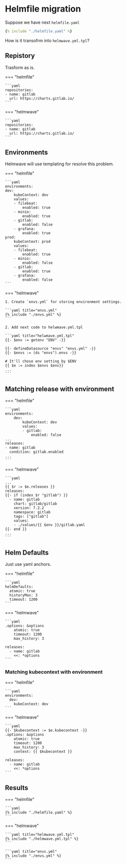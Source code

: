 # Helmfile migration

Suppose we have next `helmfile.yaml`


```yaml title="helmfile.yaml"
{% include "./helmfile.yaml" %}
```

How is it transofrm into `helmwave.yml.tpl`?


## Repistory

Trasform as is.

=== "helmfile"

    ```yaml
    repositories:
    - name: gitlab  
      url: https://charts.gitlab.io/  
    ```

=== "helmwave"

    ```yaml
    repositories:
    - name: gitlab  
      url: https://charts.gitlab.io/  
    ```

## Environments

Helmwave will use templating for resolve this problem.


    
=== "helmfile"

    ```yaml
    environments:  
    dev:  
        kubeContext: dev
        values:  
        - filebeat:  
            enabled: true  
        - minio:  
            enabled: true  
        - gitlab:  
            enabled: false  
        - grafana:  
            enabled: true
    prod:  
        kubeContext: prod
        values:  
        - filebeat:  
            enabled: true  
        - minio:  
            enabled: false  
        - gitlab:  
            enabled: true  
        - grafana:  
            enabled: false
    ```

=== "helmwave"

    1. Create `envs.yml` for storing environment settings.

    ```yaml title="envs.yml"
    {% include "./envs.yml" %}
    ```

    2. Add next code to helwmave.yml.tpl

    ```yaml title="helwmave.yml.tpl"
    {{- $env := getenv "ENV" -}}

    {{- defineDatasource "envs" "envs.yml" -}}
    {{- $envs := (ds "envs").envs -}}

    # It'll chose env setting by $ENV
    {{ $e := index $envs $env}}
    ...
    ```


## Matching release with environment

=== "helmfile"

    ```yaml
    environments:  
        dev:  
            kubeContext: dev
            values:  
            - gitlab:  
                enabled: false
    ...
    releases:
    - name: gitlab  
      condition: gitlab.enabled  
    ...
    ```

=== "helmwave"

    ```yaml 
    ...
    {{ $r := $e.releases }}
    releases:
    {{- if (index $r "gitlab") }}
      - name: gitlab  
        chart: gitlab/gitlab  
        version: 7.2.2  
        namespace: gitlab
        tags: ["gitlab"]
        values:  
        - ./values/{{ $env }}/gitlab.yaml
    {{- end }}
    ...
    ```


## Helm Defaults

Just use yaml anchors.

=== "helmfile"

    ```yaml
    helmDefaults:  
      atomic: true  
      historyMax: 3
      timeout: 1200
    ```

=== "helmwave"

    ```yaml
    .options: &options
        atomic: true
        timeout: 1200
        max_history: 3

    releases:
      - name: gitlab
        <<: *options
    ```

### Matching kubecontext with environment

=== "helmfile"

    ```yaml
    environments:  
      dev:  
        kubeContext: dev
    ```

=== "helmwave"

    ```yaml
    {{- $kubecontext := $e.kubecontext -}}
    .options: &options
        atomic: true
        timeout: 1200
        max_history: 3
        context: {{ $kubecontext }}

    releases:
      - name: gitlab
        <<: *options
    ```


## Results

=== "helmfile"

    ```yaml
    {% include "./helmfile.yaml" %}
    ```

=== "helmwave"

    ```yaml title="helmwave.yml.tpl"
    {% include "./helmwave.yml.tpl" %}
    ```

    ```yaml title="envs.yml"
    {% include "./envs.yml" %}
    ```
